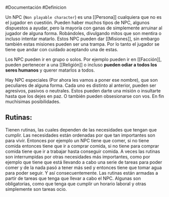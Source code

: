 #Documentación #Definicion 

Un NPC (`Non playable character`) es una [[Persona]] cualquiera que no es el jugador en cuestión. 
Pueden haber muchos tipos de NPC, algunos dispuestos a ayudar, pero la mayoría con ganas de simplemente arruinar al jugador de alguna forma. Robándoles, divulgando mitos que son mentira o incluso intentar matarlo. 
Estos NPC pueden dar [[Misiones]], sin embargo también estas misiones pueden ser una trampa. Por lo tanto el jugador se tiene que andar con cuidado aceptando una de estas. 

Los NPC pueden ir en grupo o solos. Por ejemplo pueden ir en [[Facción]],  pueden pertenecer a una [[Religión]] o incluso **pueden odiar a todos los seres humanos** y querer matarlos a todos. 

Hay NPC especiales (Por ahora les vamos a poner ese nombre), que son peculiares de alguna forma. Cada uno es distinto al anterior, pueden ser agresivos, pasivos o neutrales. Estos pueden darte una misión o insultarte hasta que los dejes en paz. O también pueden obsesionarse con vos. En fin muchísimas posibilidades. 

## Rutinas: 
Tienen rutinas, las cuales dependen de las necesidades que tengan que cumplir. Las necesidades están ordenadas por que tan importantes son para vivir. Entonces por ejemplo un NPC tiene que comer, si no tiene comida entonces tiene que ir a comprar comida, si no tiene para comprar comida tiene que ir a trabajar hasta conseguir comida. 
A veces las rutinas son interrumpidas por otras necesidades más importantes, como por ejemplo que tiene que está llevando a cabo una serie de tareas para poder comer y de la nada pasó a tener más sed y entonces tiene que tomar agua para poder seguir. Y así consecuentemente. 
Las rutinas están armadas a partir de tareas que tenga que llevar a cabo el NPC. Algunas son obligatorias, como que tenga que cumplir un horario laboral y otras simplemente son tareas ocio.


